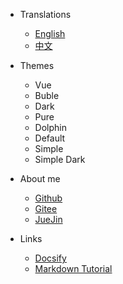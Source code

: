 * Translations
  * [English](/)
  * [中文](/zh-cn/)

* Themes
  * Vue
  * Buble
  * Dark
  * Pure
  * Dolphin
  * Default
  * Simple
  * Simple Dark

* About me
  * [Github](https://github.com/yequanrui)
  * [Gitee](https://gitee.com/yequanrui)
  * [JueJin](https://juejin.cn/user/1231919572070647)

* Links
  * [Docsify](https://docsify.js.org/#/zh-cn/)
  * [Markdown Tutorial](https://markdown.com.cn/)
